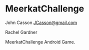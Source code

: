 MeerkatChallenge
================
John Casson <JCasson@gmail.com>

Rachel Gardner

MeerkatChallenge Android Game.


